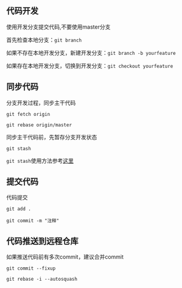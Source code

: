 
## 代码开发

使用开发分支提交代码,不要使用master分支

首先检查本地分支：`git branch`

如果不存在本地开发分支，新建开发分支：`git branch -b yourfeature`

如果存在本地开发分支，切换到开发分支：`git checkout yourfeature`



## 同步代码

分支开发过程，同步主干代码

`git fetch origin`

`git rebase origin/master`

同步主干代码前，先暂存分支开发状态

`git stash`

`git stash`使用方法参考[这里](https://git-scm.com/book/zh/v1/Git-%E5%B7%A5%E5%85%B7-%E5%82%A8%E8%97%8F%EF%BC%88Stashing%EF%BC%89)


## 提交代码

代码提交

`git add .`

`git commit -m "注释"`


## 代码推送到远程仓库

如果推送代码前有多次commit，建议合并commit

`git commit --fixup`

`git rebase -i --autosquash `




